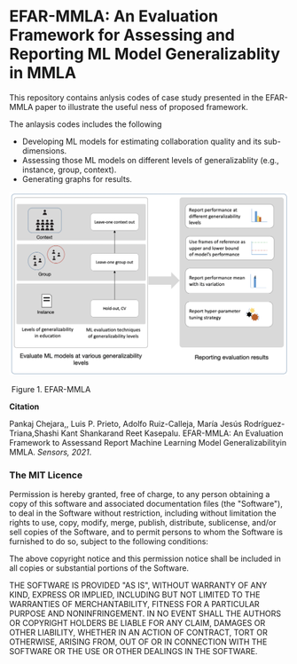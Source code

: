 # EFAR-MMLA: An Evaluation Framework for Assessing and Reporting ML Model Generalizablity in MMLA

This repository contains anlysis codes of case study presented in the EFAR-MMLA paper to illustrate the useful ness of proposed framework.

The anlaysis codes includes the following

* Developing ML models for estimating collaboration quality and its sub-dimensions.
* Assessing those ML models on different levels of generalizablity (e.g., instance, group, context).
* Generating graphs for results.



![framework](framework.png)

​																			Figure 1. EFAR-MMLA





**Citation**

Pankaj Chejara,, Luis P. Prieto, Adolfo Ruiz-Calleja, María Jesús Rodríguez-Triana,Shashi Kant Shankarand Reet Kasepalu. EFAR-MMLA: An Evaluation Framework to Assessand Report Machine Learning Model Generalizabilityin MMLA. *Sensors, 2021*.





### The MIT Licence

Permission is hereby granted, free of charge, to any person obtaining a copy of this software and associated documentation files (the  "Software"), to deal in the Software without restriction, including  without limitation the rights to use, copy, modify, merge, publish,  distribute, sublicense, and/or sell copies of the Software, and to  permit persons to whom the Software is furnished to do so, subject to  the following conditions:

The above copyright notice and this permission notice shall be included in all copies or substantial portions of the Software.

THE SOFTWARE IS PROVIDED "AS IS", WITHOUT WARRANTY OF ANY KIND,  EXPRESS OR IMPLIED, INCLUDING BUT NOT LIMITED TO THE WARRANTIES OF  MERCHANTABILITY, FITNESS FOR A PARTICULAR PURPOSE AND NONINFRINGEMENT.  IN NO EVENT SHALL THE AUTHORS OR COPYRIGHT HOLDERS BE LIABLE FOR ANY  CLAIM, DAMAGES OR OTHER LIABILITY, WHETHER IN AN ACTION OF CONTRACT,  TORT OR OTHERWISE, ARISING FROM, OUT OF OR IN CONNECTION WITH THE  SOFTWARE OR THE USE OR OTHER DEALINGS IN THE SOFTWARE.
